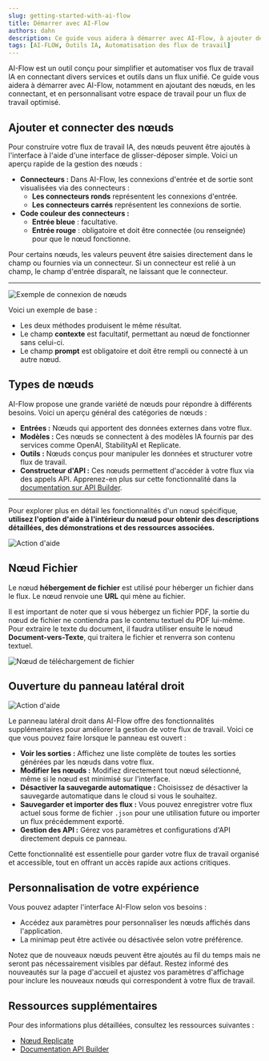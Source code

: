 ```yaml
---
slug: getting-started-with-ai-flow
title: Démarrer avec AI-Flow
authors: dahn
description: Ce guide vous aidera à démarrer avec AI-Flow, à ajouter des nœuds, à les connecter et à personnaliser votre espace de travail.
tags: [AI-FLOW, Outils IA, Automatisation des flux de travail]
---
```


<head>
  <meta name="twitter:card" content="summary_large_image"/>
  <meta name="twitter:title" content="Démarrer avec AI-Flow" />
  <meta name="twitter:description" content="Ce guide vous aidera à démarrer avec AI-Flow, à ajouter des nœuds, à les connecter et à personnaliser votre espace de travail." />
  <meta name="twitter:creator" content="@AIFlowApp"/>
  <meta name="twitter:image" content="https://docs.ai-flow.net/img/blog-card-images/app-overview-r.png.png"/>
  <meta name="twitter:image:alt" content="Intégration des flux de travail AI-Flow"/>
  <meta property="og:title" content="Démarrer avec AI-Flow"/>
  <meta property="og:description" content="Ce guide vous aidera à démarrer avec AI-Flow, à ajouter des nœuds, à les connecter et à personnaliser votre espace de travail."/>
  <meta property="og:image" content="https://docs.ai-flow.net/img/blog-card-images/app-overview-r.png.png"/>
</head>

AI-Flow est un outil conçu pour simplifier et automatiser vos flux de travail IA en connectant divers services et outils dans un flux unifié. Ce guide vous aidera à démarrer avec AI-Flow, notamment en ajoutant des nœuds, en les connectant, et en personnalisant votre espace de travail pour un flux de travail optimisé.

## Ajouter et connecter des nœuds

Pour construire votre flux de travail IA, des nœuds peuvent être ajoutés à l'interface à l'aide d'une interface de glisser-déposer simple. Voici un aperçu rapide de la gestion des nœuds :

- **Connecteurs :** Dans AI-Flow, les connexions d'entrée et de sortie sont visualisées via des connecteurs :
  - **Les connecteurs ronds** représentent les connexions d'entrée.
  - **Les connecteurs carrés** représentent les connexions de sortie.
- **Code couleur des connecteurs :**
  - **Entrée bleue** : facultative.
  - **Entrée rouge** : obligatoire et doit être connectée (ou renseignée) pour que le nœud fonctionne.

Pour certains nœuds, les valeurs peuvent être saisies directement dans le champ ou fournies via un connecteur. Si un connecteur est relié à un champ, le champ d'entrée disparaît, ne laissant que le connecteur.

---

![Exemple de connexion de nœuds](/img/blog-images/getting-started-1.png)

Voici un exemple de base :

- Les deux méthodes produisent le même résultat.
- Le champ **contexte** est facultatif, permettant au nœud de fonctionner sans celui-ci.
- Le champ **prompt** est obligatoire et doit être rempli ou connecté à un autre nœud.

## Types de nœuds

AI-Flow propose une grande variété de nœuds pour répondre à différents besoins. Voici un aperçu général des catégories de nœuds :

- **Entrées :** Nœuds qui apportent des données externes dans votre flux.
- **Modèles :** Ces nœuds se connectent à des modèles IA fournis par des services comme OpenAI, StabilityAI et Replicate.
- **Outils :** Nœuds conçus pour manipuler les données et structurer votre flux de travail.
- **Constructeur d'API :** Ces nœuds permettent d'accéder à votre flux via des appels API. Apprenez-en plus sur cette fonctionnalité dans la [documentation sur API Builder](/docs/pro-features/api-builder/api-nodes/).

---

Pour explorer plus en détail les fonctionnalités d'un nœud spécifique, **utilisez l'option d'aide à l'intérieur du nœud pour obtenir des descriptions détaillées, des démonstrations et des ressources associées.**

![Action d'aide](/img/blog-images/getting-started-2.gif)

## Nœud Fichier

Le nœud **hébergement de fichier** est utilisé pour héberger un fichier dans le flux. Le nœud renvoie une **URL** qui mène au fichier.

Il est important de noter que si vous hébergez un fichier PDF, la sortie du nœud de fichier ne contiendra pas le contenu textuel du PDF lui-même. Pour extraire le texte du document, il faudra utiliser ensuite le nœud **Document-vers-Texte**, qui traitera le fichier et renverra son contenu textuel.

![Nœud de téléchargement de fichier](/img/blog-images/summarize-doc-post.png)

## Ouverture du panneau latéral droit

![Action d'aide](/img/blog-images/getting-started-3.png)

Le panneau latéral droit dans AI-Flow offre des fonctionnalités supplémentaires pour améliorer la gestion de votre flux de travail. Voici ce que vous pouvez faire lorsque le panneau est ouvert :

- **Voir les sorties :** Affichez une liste complète de toutes les sorties générées par les nœuds dans votre flux.
- **Modifier les nœuds :** Modifiez directement tout nœud sélectionné, même si le nœud est minimisé sur l'interface.
- **Désactiver la sauvegarde automatique :** Choisissez de désactiver la sauvegarde automatique dans le cloud si vous le souhaitez.
- **Sauvegarder et importer des flux :** Vous pouvez enregistrer votre flux actuel sous forme de fichier `.json` pour une utilisation future ou importer un flux précédemment exporté.
- **Gestion des API :** Gérez vos paramètres et configurations d'API directement depuis ce panneau.

Cette fonctionnalité est essentielle pour garder votre flux de travail organisé et accessible, tout en offrant un accès rapide aux actions critiques.

## Personnalisation de votre expérience

Vous pouvez adapter l'interface AI-Flow selon vos besoins :

- Accédez aux paramètres pour personnaliser les nœuds affichés dans l'application.
- La minimap peut être activée ou désactivée selon votre préférence.

Notez que de nouveaux nœuds peuvent être ajoutés au fil du temps mais ne seront pas nécessairement visibles par défaut. Restez informé des nouveautés sur la page d'accueil et ajustez vos paramètres d'affichage pour inclure les nouveaux nœuds qui correspondent à votre flux de travail.

## Ressources supplémentaires

Pour des informations plus détaillées, consultez les ressources suivantes :

- [Nœud Replicate](/fr/blog/replicate-node)
- [Documentation API Builder](/docs/pro-features/api-builder/api-nodes/)
